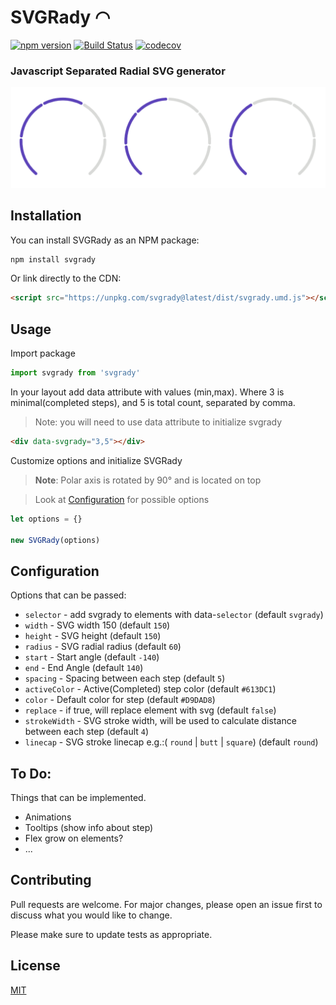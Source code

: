 # SVGRady ◠

[![npm version](https://badge.fury.io/js/svgrady.svg)](https://badge.fury.io/js/svgrady)
[![Build Status](https://travis-ci.com/Fecony/svgrady.svg?token=KquVGmQ9CBMhcoabSNv9&branch=master)](https://travis-ci.com/Fecony/svgrady)
[![codecov](https://codecov.io/gh/Fecony/svgrady/branch/master/graph/badge.svg?token=SwFAQ4QTft)](https://codecov.io/gh/Fecony/svgrady)

### Javascript Separated Radial SVG generator

![Radial SVG Preview](./images/preview.png)

## Installation

You can install SVGRady as an NPM package:

```bash
npm install svgrady
```

Or link directly to the CDN:

```html
<script src="https://unpkg.com/svgrady@latest/dist/svgrady.umd.js"></script>
```

## Usage

Import package

```js
import svgrady from 'svgrady'
```

In your layout add data attribute with values (min,max).
Where 3 is minimal(completed steps), and 5 is total count, separated by comma.

> Note: you will need to use data attribute to initialize svgrady

```html
<div data-svgrady="3,5"></div>
```

Customize options and initialize SVGRady

> **Note**: Polar axis is rotated by 90° and is located on top

> Look at [Configuration](#configuration) for possible options

```js
let options = {}

new SVGRady(options)
```

## Configuration

Options that can be passed:

- `selector` - add svgrady to elements with data-`selector` (default `svgrady`)
- `width` - SVG width 150 (default `150`)
- `height` - SVG height (default `150`)
- `radius` - SVG radial radius (default `60`)
- `start` - Start angle (default `-140`)
- `end` - End Angle (default `140`)
- `spacing` - Spacing between each step (default `5`)
- `activeColor` - Active(Completed) step color (default `#613DC1`)
- `color` - Default color for step (default `#D9DAD8`)
- `replace` - if true, will replace element with svg (default `false`)
- `strokeWidth` - SVG stroke width, will be used to calculate distance between each step (default `4`)
- `linecap` - SVG stroke linecap e.g.:( `round` | `butt` | `square`) (default `round`)

## To Do:

Things that can be implemented.

- Animations
- Tooltips (show info about step)
- Flex grow on elements?
- ...

## Contributing

Pull requests are welcome. For major changes, please open an issue first to discuss what you would like to change.

Please make sure to update tests as appropriate.

## License

[MIT](https://choosealicense.com/licenses/mit/)
